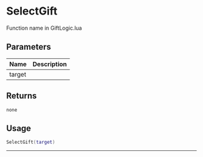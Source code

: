 # SelectGift

Function name in GiftLogic.lua

## Parameters

| Name   | Description |
| ------ | ----------- |
| target |             |

## Returns

`none`

## Usage

```lua
SelectGift(target)
```

---
